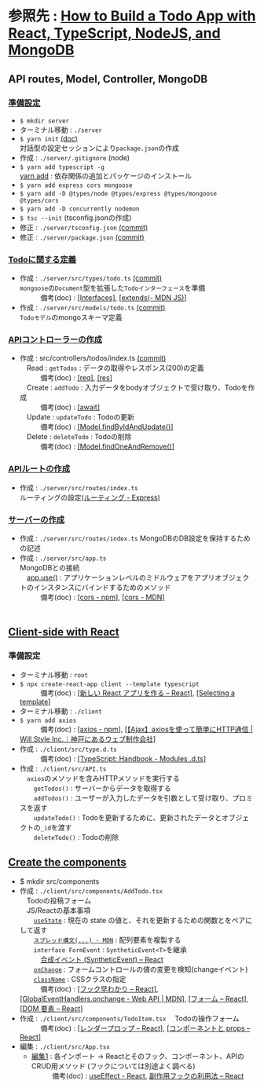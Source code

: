 # 参照先 : [How to Build a Todo App with React, TypeScript, NodeJS, and MongoDB](https://www.freecodecamp.org/news/how-to-build-a-todo-app-with-react-typescript-nodejs-and-mongodb/)

## API routes, Model, Controller, MongoDB
### [準備設定](https://www.freecodecamp.org/news/how-to-build-a-todo-app-with-react-typescript-nodejs-and-mongodb/#getting-set-up)
- ``$ mkdir server``
- ターミナル移動 : ``./server``
- ``$ yarn init`` [(doc)](https://classic.yarnpkg.com/ja/docs/cli/init/#toc-yarn-init)  
  対話型の設定セッションにより``package.json``の作成
- 作成 : ``./server/.gitignore`` (node)
- ``$ yarn add typescript -g``  
  [yarn add](https://classic.yarnpkg.com/ja/docs/cli/add) : 依存関係の追加とパッケージのインストール
- ``$ yarn add express cors mongoose``
- ``$ yarn add -D @types/node @types/express @types/mongoose @types/cors``
- ``$ yarn add -D concurrently nodemon``
- ``$ tsc --init`` (tsconfig.jsonの作成)
- 修正 : ``./server/tsconfig.json`` [(commit)](https://github.com/RiSEblackbird/TS_Node_MongoDB/commit/94b787c19102c441b156b18b8f303e23584149b7)
- 修正 : ``./server/package.json`` [(commit)](https://github.com/RiSEblackbird/TS_Node_MongoDB/commit/e6d56691d47c3821de4abb2e5e023c8ba76aeca6)
### [Todoに関する定義](https://www.freecodecamp.org/news/how-to-build-a-todo-app-with-react-typescript-nodejs-and-mongodb/#create-a-todo-type)
- 作成 : ``./server/src/types/todo.ts`` [(commit)](https://github.com/RiSEblackbird/TS_Node_MongoDB/commit/45c69c2aaad6bb5637bbaf148093881966821ff9)  
  ``mongoose``の``Document``型を拡張した``Todoインターフェース``を準備  
　　　備考(doc) : [[Interfaces]](https://typescript-jp.gitbook.io/deep-dive/type-system/interfaces), [[extends(- MDN JS)]](https://developer.mozilla.org/ja/docs/Web/JavaScript/Reference/Classes/extends)
- 作成 : ``./server/src/models/todo.ts`` [(commit)](https://github.com/RiSEblackbird/TS_Node_MongoDB/commit/df005a75343738800194ba0a422864d471207f11)  
  ``Todoモデル``のmongoスキーマ定義
### [APIコントローラーの作成](https://www.freecodecamp.org/news/how-to-build-a-todo-app-with-react-typescript-nodejs-and-mongodb/#create-api-controllers)
- 作成 : src/controllers/todos/index.ts [(commit)](https://github.com/RiSEblackbird/TS_Node_MongoDB/commit/db2515936100db42a2c6a0930e09e3d3a7c6b917)  
　Read : ``getTodos`` : データの取得やレスポンス(200)の定義  
　　　備考(doc) : [[req]](http://expressjs.com/ja/api.html#req), [[res]](http://expressjs.com/ja/api.html#res)  
　Create : ``addTodo`` : 入力データをbodyオブジェクトで受け取り、Todoを作成  
　　　備考(doc) : [[await]](https://typescript-jp.gitbook.io/deep-dive/future-javascript/async-await)  
　Update : ``updateTodo`` : Todoの更新  
　　　備考(doc) : [[Model.findByIdAndUpdate()]](https://mongoosejs.com/docs/api.html#model_Model.findByIdAndUpdate)  
　Delete : ``deleteTodo`` : Todoの削除  
　　　備考(doc) : [[Model.findOneAndRemove()]](https://mongoosejs.com/docs/api.html#model_Model.findOneAndRemove)  
### [APIルートの作成](https://www.freecodecamp.org/news/how-to-build-a-todo-app-with-react-typescript-nodejs-and-mongodb/#create-api-routes)
- 作成 : ``./server/src/routes/index.ts``  
  ルーティングの設定[(ルーティング - Express)](http://expressjs.com/ja/guide/routing.html)
### [サーバーの作成](https://www.freecodecamp.org/news/how-to-build-a-todo-app-with-react-typescript-nodejs-and-mongodb/#create-a-server)
- 作成 : ``./server/src/routes/index.ts``
  MongoDBのDB設定を保持するための記述
- 作成 : ``./server/src/app.ts``  
  MongoDBとの接続  
  　[app.use()](https://expressjs.com/en/guide/using-middleware.html#middleware.application) : アプリケーションレベルのミドルウェアをアプリオブジェクトのインスタンスにバインドするためのメソッド  
　　　備考(doc) : [[cors - npm]](https://www.npmjs.com/package/cors), [[cors - MDN]](https://developer.mozilla.org/ja/docs/Glossary/CORS)  
　　　
## [Client-side with React](https://www.freecodecamp.org/news/how-to-build-a-todo-app-with-react-typescript-nodejs-and-mongodb/#client-side-with-react-and-typescript)
### 準備設定
- ターミナル移動 : ``root``  
- ``$ npx create-react-app client --template typescript``  
　　　備考(doc) : [[新しい React アプリを作る – React]](https://ja.reactjs.org/docs/create-a-new-react-app.html), [[Selecting a template]](https://create-react-app.dev/docs/getting-started#selecting-a-template)
- ターミナル移動 : ``./client``
- ``$ yarn add axios``  
　　　備考(doc) : [[axios - npm]](https://www.npmjs.com/package/axios), [[【Ajax】axiosを使って簡単にHTTP通信 | Will Style Inc.｜神戸にあるウェブ制作会社]](https://www.willstyle.co.jp/blog/2751/)
- 作成 : ``./client/src/type.d.ts``  
　　　備考(doc) : [[TypeScript: Handbook - Modules .d.ts]](https://www.typescriptlang.org/docs/handbook/declaration-files/templates/module-d-ts.html)
- 作成 : ``./client/src/API.ts``  
　``axios``のメソッドを含みHTTPメソッドを実行する  
　　``getTodos()`` : サーバーからデータを取得する  
　　``addTodos()`` : ユーザーが入力したデータを引数として受け取り、プロミスを返す  
　　``updateTodo()`` : Todoを更新するために、更新されたデータとオブジェクトの``_id``を渡す  
　　``deleteTodo()`` : Todoの削除
## [Create the components](https://www.freecodecamp.org/news/how-to-build-a-todo-app-with-react-typescript-nodejs-and-mongodb/#create-the-components)
- $ mkdir src/components
- 作成 : ``./client/src/components/AddTodo.tsx``  
　Todoの投稿フォーム  
　JS/Reactの基本事項  
　　[``useState``](https://ja.reactjs.org/docs/hooks-reference.html#usestate) : 現在の state の値と、それを更新するための関数とをペアにして返す  
　　[``スプレッド構文(...) - MDN``](https://developer.mozilla.org/ja/docs/Web/JavaScript/Reference/Operators/Spread_syntax) : 配列要素を複製する  
　　``interface FormEvent`` : ``SyntheticEvent<T>``を継承  
　　　[合成イベント (SyntheticEvent) – React](https://ja.reactjs.org/docs/events.html)  
　　[``onChange``](https://ja.reactjs.org/docs/dom-elements.html#onchange) : フォームコントロールの値の変更を検知(changeイベント)  
　　[``className``](https://ja.reactjs.org/docs/dom-elements.html#classname) : CSSクラスの指定  
　　　備考(doc) : [[フック早わかり – React]](https://ja.reactjs.org/docs/hooks-overview.html#state-hook), [[GlobalEventHandlers.onchange - Web API | MDN]](https://developer.mozilla.org/ja/docs/Web/API/GlobalEventHandlers/onchange), [[フォーム – React]](https://ja.reactjs.org/docs/forms.html), [[DOM 要素 – React]](https://ja.reactjs.org/docs/dom-elements.html)
- 作成 : ``./client/src/components/TodoItem.tsx`` 
　Todoの操作フォーム  
　　　備考(doc) : [[レンダープロップ – React]](https://ja.reactjs.org/docs/render-props.html), [[コンポーネントと props – React]](https://ja.reactjs.org/docs/components-and-props.html)
- 編集 : ``./client/src/App.tsx``  
  - [編集1]() : 各インポート -> Reactとそのフック、コンポーネント、APIのCRUD用メソッド (フックについては別途よく調べる)  
  　　　備考(doc) : [useEffect - React](https://ja.reactjs.org/docs/hooks-reference.html#useeffect), [副作用フックの利用法 – React](https://ja.reactjs.org/docs/hooks-effect.html)